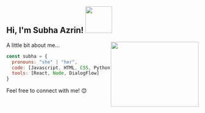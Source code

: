 <h2> Hi, I'm Subha Azrin! <img src="https://media.giphy.com/media/PnV3Op8rge6yyOo3zD/giphy.gif" width="70"></h2>
<img align='right' src="https://media.giphy.com/media/L1R1tvI9svkIWwpVYr/giphy.gif" width="230" height="170"> 

A little bit about me...

```javascript
const subha = {
  pronouns: "she" | "her",
  code: [Javascript, HTML, CSS, Python, Java, C#],
  tools: [React, Node, DialogFlow]
}
```

Feel free to connect with me! :blush:
<!--
**subhaazrin/subhaazrin** is a ✨ _special_ ✨ repository because its `README.md` (this file) appears on your GitHub profile.
/*techCommunities: {
                        coorganizer: "AfroPython",
                        speaker: "Latinity",
                        mentor: "EducaTRANSforma"
                      }, 
 challenge: "I am doing the #100DaysOfCode challenge focused on react and typescript" */

Here are some ideas to get you started:

- 🔭 I’m currently working on ...
- 🌱 I’m currently learning ...
- 👯 I’m looking to collaborate on ...
- 🤔 I’m looking for help with ...
- 💬 Ask me about ...
- 📫 How to reach me: ...
- 😄 Pronouns: ...
- ⚡ Fun fact: ...
-->
